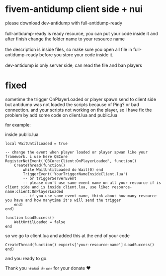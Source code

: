 # fivem-antidump client side + nui


please download dev-antidump with full-antidump-ready
<br><br>
full-antidump-ready is ready resource, you can put your code inside it and after finish change the folder name to your resource name<br>
<br>
the description is inside files, so make sure you open all file in full-antidump-ready before you store your code inside it.<br><br>
dev-antidump is only server side, can read the file and ban players
<br>


# fixed

sometime the trigger OnPlayerLoaded or player spawn send to client side but antidump was not loaded the scripts because of Ping? or bad connection. and your scripts not working on the player, so i have fix the problem by add some code on client.lua and public.lua

for example:

inside public.lua
```
local WaitUntilLoaded = true

-- change the event when player loaded or player spwan like your framework. i use here QBCore
RegisterNetEvent('QBCore:Client:OnPlayerLoaded', function()
    CreateThread(function()
        while WaitUntilLoaded do Wait(0) end
        TriggerEvent('YourTriggerNameInsideClient.lua')
        -- or triggerServerEvent
        -- please don't use same event name on all your resource if is client side and is inside client.lua, use like: resource-name:client:OnPlayerLoaded
        -- if you use same event name, think about how many resource you have and how manytime it's will send the trigger
    end)
end)

function LoadSuccess()
    WaitUntilLoaded = false
end
```

so we go to client.lua and added this at the end of your code

```
CreateThread(function() exports['your-resource-name']:LoadSuccess() end)

```

and you ready to go.

Thank you ```วชิรศักดิ์ สีหาภาค``` for your donate ❤️
